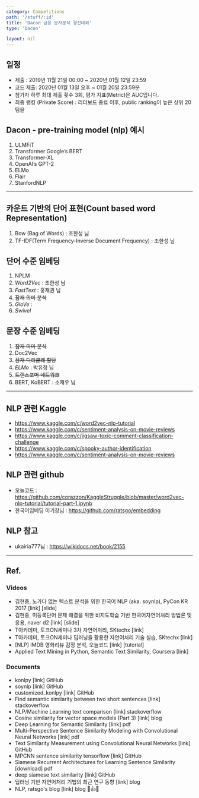 ```yaml
---
category: Competitions
path: '/stuff/:id'
title: 'Dacon 금융 문자분석 경진대회'
type: 'Dacon'

layout: nil
---
```


## 일정
- 제출 : 2019년 11월 21일 00:00 ~ 2020년 01월 12일 23:59
- 코드 제출: 2020년 01월 13일 오후 ~ 01월 20일 23:59분
- 참가자 하루 최대 제출 횟수 3회, 평가 지표(Metric)은 AUC입니다.
- 최종 랭킹 (Private Score) : 리더보드 종료 이후, public ranking이 높은 상위 20팀을

## Dacon - pre-training model (nlp) 예시
1. ULMFiT
2. Transformer Google’s BERT
3. Transformer-XL
4. OpenAI’s GPT-2
5. ELMo
6. Flair
7. StanfordNLP

***

## 카운트 기반의 단어 표현(Count based word Representation)
1. Bow (Bag of Words) : 조한성 님
2. TF-IDF(Term Frequency-Inverse Document Frequency) : 조한성 님

## 단어 수준 임베딩
1. NPLM
2. *Word2Vec* : 조한성 님
3. *FastText* : 홍재권 님
4. ~~잠재 의미 분석~~
5. *GloVe* :
6. *Swivel*

## 문장 수준 임베딩
1. ~~잠재 의미 분석~~
2. Doc2Vec
3. ~~잠재 디리클레 할당~~
4. *ELMo* : 박유정 님
5. ~~트랜스포머 네트워크~~
6. BERT, KoBERT : 소재우 님

***

## NLP 관련 Kaggle
* https://www.kaggle.com/c/word2vec-nlp-tutorial
* https://www.kaggle.com/c/sentiment-analysis-on-movie-reviews
* https://www.kaggle.com/c/jigsaw-toxic-comment-classification-challenge
* https://www.kaggle.com/c/spooky-author-identification
* https://www.kaggle.com/c/sentiment-analysis-on-movie-reviews

## NLP 관련 github
* 오늘코드 : https://github.com/corazzon/KaggleStruggle/blob/master/word2vec-nlp-tutorial/tutorial-part-1.ipynb
* 한국어임베딩 이기창님 : https://github.com/ratsgo/embedding

## NLP 참고
* ukairia777님 : https://wikidocs.net/book/2155

***

## Ref.
### Videos
* 김현중, 노가다 없는 텍스트 분석을 위한 한국어 NLP (aka. soynlp), PyCon KR 2017 [link] [slide]
* 김현중, 미등록단어 문제 해결을 위한 비지도학습 기반 한국어자연어처리 방법론 및 응용, naver d2 [link] [slide]
* T아카데미, 토크ON세미나 3차 자연어처리, SKtechx [link]
* T아카데미, 토크ON세미나 딥러닝을 활용한 자연어처리 기술 실습, SKtechx [link]
* [NLP] IMDB 영화리뷰 감정 분석, 오늘코드 [link] [tutorial]
* Applied Text Mining in Python, Semantic Text Similarity, Coursera [link]

### Documents
* konlpy [link] GitHub
* soynlp [link] GitHub
* customized_konlpy [link] GitHub
* Find semantic similarity between two short sentences [link] stackoverflow
* NLP/Machine Learning text comparison [link] stackoverflow
* Cosine similarity for vector space models (Part 3) [link] blog
* Deep Learning for Semantic Similarity [link] pdf
* Multi-Perspective Sentence Similarity Modeling with Convolutional Neural Networks [link] pdf
* Text Similarity Measurement using Convolutional Neural Networks [link] GitHub
* MPCNN sentence similarity tensorflow [link] GitHub
* Siamese Recurrent Architectures for Learning Sentence Similarity [download] pdf
* deep siamese text similarity [link] GitHub
* 딥러닝 기반 자연어처리 기법의 최근 연구 동향 [link] blog
* NLP, ratsgo's blog [link] blog 💯👍🌟
